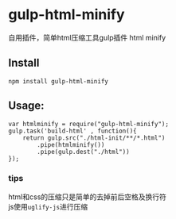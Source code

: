 # gulp-html-minify

自用插件，简单html压缩工具gulp插件 html minify

## Install
    npm install gulp-html-minify

## Usage:
```
var htmlminify = require("gulp-html-minify");
gulp.task('build-html' , function(){
    return gulp.src("./html-init/**/*.html")
        .pipe(htmlminify())
        .pipe(gulp.dest("./html"))
});
```
### tips
html和css的压缩只是简单的去掉前后空格及换行符<br>
js使用`uglify-js`进行压缩
